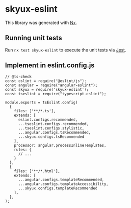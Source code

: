 # skyux-eslint

This library was generated with [Nx](https://nx.dev).

## Running unit tests

Run `nx test skyux-eslint` to execute the unit tests via [Jest](https://jestjs.io).

## Implement in eslint.config.js

```
// @ts-check
const eslint = require("@eslint/js");
const angular = require("angular-eslint");
const skyux = require('skyux-eslint');
const tseslint = require("typescript-eslint");

module.exports = tsEslint.config(
  {
    files: ['**/*.ts'],
    extends: [
      eslint.configs.recommended,
      ...tseslint.configs.recommended,
      ...tseslint.configs.stylistic,
      ...angular.configs.tsRecommended,
      ...skyux.configs.tsRecommended
    ],
    processor: angular.processInlineTemplates,
    rules: {
      // ...
    }
  },
  {
    files: ['**/*.html'],
    extends: [
      ...angular.configs.templateRecommended,
      ...angular.configs.templateAccessibility,
      ...skyux.configs.templateRecommended
    ],
  },
);
```
